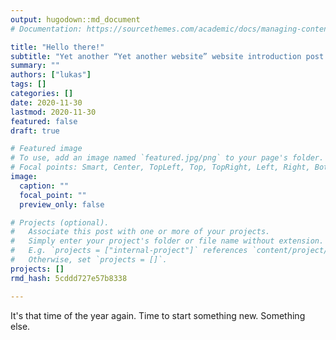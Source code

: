 ```yaml
---
output: hugodown::md_document
# Documentation: https://sourcethemes.com/academic/docs/managing-content/

title: "Hello there!"
subtitle: "Yet another “Yet another website” website introduction post."
summary: ""
authors: ["lukas"]
tags: []
categories: []
date: 2020-11-30
lastmod: 2020-11-30
featured: false
draft: true

# Featured image
# To use, add an image named `featured.jpg/png` to your page's folder.
# Focal points: Smart, Center, TopLeft, Top, TopRight, Left, Right, BottomLeft, Bottom, BottomRight.
image:
  caption: ""
  focal_point: ""
  preview_only: false

# Projects (optional).
#   Associate this post with one or more of your projects.
#   Simply enter your project's folder or file name without extension.
#   E.g. `projects = ["internal-project"]` references `content/project/deep-learning/index.md`.
#   Otherwise, set `projects = []`.
projects: []
rmd_hash: 5cddd727e57b8338

---
```


It's that time of the year again. Time to start something new. Something else.

